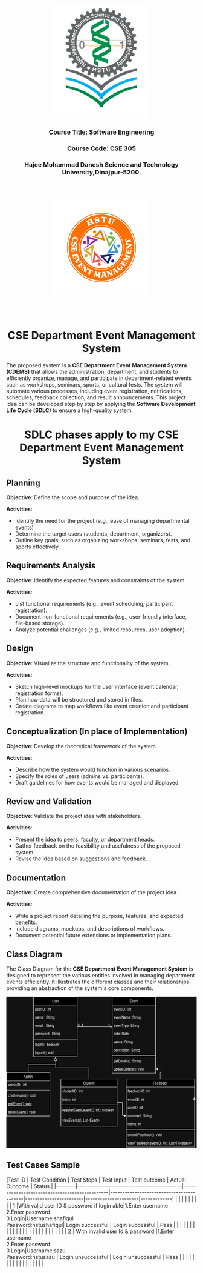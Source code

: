 <p align="center">
  <img src="HSTU_Logo.png" alt="HSTU Logo" width="250" height="300">
</p>

<h3 align="center">
  Course Title: Software Engineering
</h3>

<h3 align="center">
  Course Code: CSE 305
</h3>

<h3 align="center">
  Hajee Mohammad Danesh Science and Technology University,Dinajpur-5200.
</h3>
<br><br>


<p align="center">
  <img src="Event.png" alt="Event Logo" width="250" height="250">
</p>

<br><br>

<h1 align="center">CSE Department Event Management System</h1>


The proposed system is a **CSE Department Event Management System (CDEMS)** that allows the administration, department, and students to efficiently organize, manage, and participate in department-related events such as workshops, seminars, sports, or cultural fests. The system will automate various processes, including event registration, notifications, schedules, feedback collection, and result announcements. This project idea can be developed step by step by applying the **Software Development Life Cycle (SDLC)** to ensure a high-quality system.


<h1 align="center">SDLC phases apply to my CSE Department Event Management System</h1>

## Planning
  
**Objective**: Define the scope and purpose of the idea.

**Activities**:
- Identify the need for the project (e.g., ease of managing departmental events)
- Determine the target users (students, department, organizers).
- Outline key goals, such as organizing workshops, seminars, fests, and sports effectively.

## Requirements Analysis

**Objective**: Identify the expected features and constraints of the system.

**Activities**:
- List functional requirements (e.g., event scheduling, participant registration).
- Document non-functional requirements (e.g., user-friendly interface, file-based storage).
- Analyze potential challenges (e.g., limited resources, user adoption).

## Design

**Objective**: Visualize the structure and functionality of the system.

**Activities**:
- Sketch high-level mockups for the user interface (event calendar, registration forms).
- Plan how data will be structured and stored in files.
- Create diagrams to map workflows like event creation and participant registration.

## Conceptualization (In place of Implementation)

**Objective**: Develop the theoretical framework of the system.

**Activities**:
- Describe how the system would function in various scenarios.
- Specify the roles of users (admins vs. participants).
- Draft guidelines for how events would be managed and displayed.

## Review and Validation

**Objective**: Validate the project idea with stakeholders.

**Activities**:
- Present the idea to peers, faculty, or department heads.
- Gather feedback on the feasibility and usefulness of the proposed system.
- Revise the idea based on suggestions and feedback.

## Documentation

**Objective**: Create comprehensive documentation of the project idea.

**Activities**:
- Write a project report detailing the purpose, features, and expected benefits.
- Include diagrams, mockups, and descriptions of workflows.
- Document potential future extensions or implementation plans.

## Class Diagram
The Class Diagram for the **CSE Department Event Management System** is designed to represent the various entities involved in managing department events efficiently. It illustrates the different classes and their relationships, providing an abstraction of the system's core components.
<br>
<p align="center">
  <img src="class.png" alt="CDEMS class Diagram" height="400">
</p>

## Test Cases Sample

|Test ID |         Test Condition                    |     Test Steps                                |      Test Input                          |    Test outcome        |    Actual Outcome    |   Status    |
|--------|-------------------------------------------|-----------------------------------------------|------------------------------------------|------------------------|----------------------|-------------|     |        |                                           |                                               |                                          |                        |                      |             |
|  1     |With valid user ID & password if login able|1.Enter username<br>2.Enter password<br>3.Login|Username:shafiqul<br>Password:hstushafiqul|    Login successful    |   Login successful   |    Pass     |
|        |                                           |                                               |                                          |                        |                      |             |
|        |                                           |                                               |                                          |                        |                      |             |
|        |                                           |                                               |                                          |                        |                      |             |
|  2     | With invalid user Id & password           |1.Enter username<br>2.Enter password<br>3.Login|Username:sazu<br>Password:hstusazu        |  Login unsuccessful    |  Login unsuccessful  |    Pass     |
|        |                                           |                                               |                                          |                        |                      |             |
|        |                                           |                                               |                                          |                        |                      |             |

<br>
